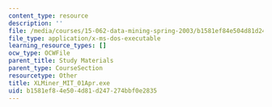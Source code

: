 ```yaml
---
content_type: resource
description: ''
file: /media/courses/15-062-data-mining-spring-2003/b1581ef84e504d81d247274bbf0e2835_XLMiner_MIT_01Apr.exe
file_type: application/x-ms-dos-executable
learning_resource_types: []
ocw_type: OCWFile
parent_title: Study Materials
parent_type: CourseSection
resourcetype: Other
title: XLMiner_MIT_01Apr.exe
uid: b1581ef8-4e50-4d81-d247-274bbf0e2835
---
```

